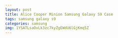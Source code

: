 ```yaml
---
layout: post
title: Alice Cooper Minion Samsung Galaxy S9 Case
tags: samsung galaxy s9
categories: samsung
img: 1YSATLsaOvLk3zc7kyZgEWdU6lGjKmq5Z
---
```

